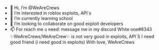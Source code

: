 - 👋 Hi, I’m @WeAreCrews
- 👀 I’m interested in roblox exploits, API`s
- 🌱 I’m currently learning school
- 💞️ I’m looking to collaborate on good exploit developers
- 📫 For reach me u need: message me in my discord White one#8343
✨WeAreCrews/WeAreCrew✨ is not very good in exploits, API`S
I need good friend (i need good in exploits)
With love, WeAreCrews
